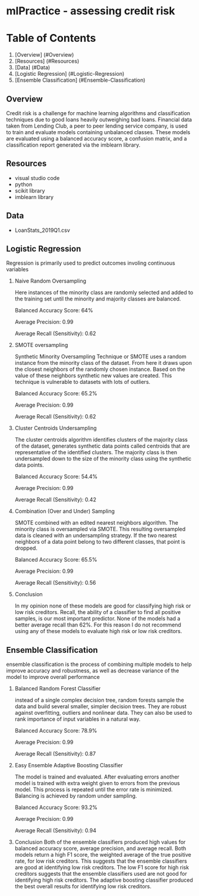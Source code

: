 # mlPractice - assessing credit risk



# Table of Contents 
1. [Overview] (#Overview)
2. [Resources] (#Resources)
3. [Data] (#Data)
4. [Logistic Regression] (#Logistic-Regression)
5. [Ensemble Classification] (#Ensemble-Classification)


## Overview
Credit risk is a challenge for machine learning algorithms and classification techniques due to good loans heavily outweighing bad loans. Financial data taken from Lending Club, a peer to peer lending service company, is used to train and evaluate models containing unbalanced classes. These models are evaluated using a balanced accuracy score, a confusion matrix, and a classification report generated via the imblearn library. 

## Resources
- visual studio code
- python
- scikit library
- imblearn library

## Data
- LoanStats_2019Q1.csv 

## Logistic Regression
Regression is primarily used to predict outcomes involing continuous variables
1. Naive Random Oversampling
    
    Here instances of the minority class are randomly selected and added to the training set until the minority and majority classes are balanced.

    Balanced Accuracy Score: 64%

    Average Precision: 0.99

    Average Recall (Sensitivity): 0.62



2. SMOTE oversampling

    Synthetic Minority Oversampling Technique or SMOTE uses a random instance from the minority class of the dataset. From here it draws upon the closest neighbors of the randomly chosen instance. Based on the value of these neighbors synthetic new values are created. This technique is vulnerable to datasets with lots of outliers.

    Balanced Accuracy Score: 65.2%

    Average Precision: 0.99

    Average Recall (Sensitivity): 0.62

3. Cluster Centroids Undersampling
   
    The cluster centroids algorithm identifies clusters of the majority class of the dataset, generates synthetic data points called centroids that are representative of the identified clusters. The majority class is then undersampled down to the size of the minority class using the synthetic data points.

    Balanced Accuracy Score: 54.4%

    Average Precision: 0.99

    Average Recall (Sensitivity): 0.42

4. Combination (Over and Under) Sampling
   
    SMOTE combined with an edited nearest neighbors algorithm. The minority class is oversampled via SMOTE. This resulting oversampled data is cleaned with an undersampling strategy. If the two nearest neighbors of a data point belong to two different classes, that point is dropped. 

    Balanced Accuracy Score: 65.5%

    Average Precision: 0.99

    Average Recall (Sensitivity): 0.56
5. Conclusion

   In my opinion none of these models are good for classifying high risk or low risk creditors. Recall, the ability of a classifier to find all positive samples, is our most important predictor. None of the models had a better average recall than 62%. For this reason I do not recommend using any of these models to evaluate high risk or low risk creditors.  

## Ensemble Classification
ensemble classification is the process of combining multiple models to help improve accuracy and robustness, as well as decrease variance of the model to improve overall performance
1. Balanced Random Forest Classifier
   
    instead of a single complex decision tree, random forests sample the data and build several smaller, simpler decision trees. They are robust against overfitting, outliers and nonlinear data. They can also be used to rank importance of input variables in a natural way. 

    Balanced Accuracy Score: 78.9%

    Average Precision: 0.99

    Average Recall (Sensitivity): 0.87

2. Easy Ensemble Adaptive Boosting Classifier
   
    The model is trained and evaluated. After evaluating errors another model is trained with extra weight given to errors from the previous model. This process is repeated until the error rate is minimized. Balancing is achieved by random under sampling. 

    Balanced Accuracy Score: 93.2%

    Average Precision: 0.99

    Average Recall (Sensitivity): 0.94

3. Conclusion
   Both of the ensemble classifiers produced high values for balanced accuracy score, average precision, and average recall. Both models return a high F1 score, the weighted average of the true positive rate, for low risk creditors. This suggests that the ensemble classifiers are good at identifying low risk creditors. The low F1 score for high risk creditors suggests that the ensemble classifiers used are not good for identifying high risk creditors. The adaptive boosting classifier produced the best overall results for identifying low risk creditors. 


